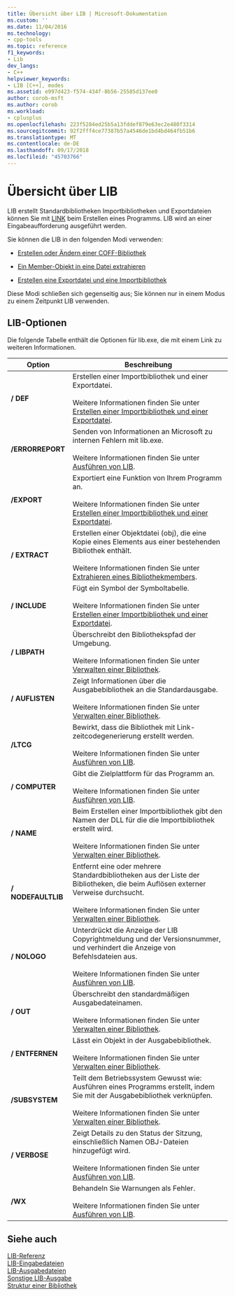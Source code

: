 ```yaml
---
title: Übersicht über LIB | Microsoft-Dokumentation
ms.custom: ''
ms.date: 11/04/2016
ms.technology:
- cpp-tools
ms.topic: reference
f1_keywords:
- Lib
dev_langs:
- C++
helpviewer_keywords:
- LIB [C++], modes
ms.assetid: e997d423-f574-434f-8b56-25585d137ee0
author: corob-msft
ms.author: corob
ms.workload:
- cplusplus
ms.openlocfilehash: 223f5284ed25b5a13fddef879e63ec2e480f3314
ms.sourcegitcommit: 92f2fff4ce77387b57a4546de1bd4bd464fb51b6
ms.translationtype: MT
ms.contentlocale: de-DE
ms.lasthandoff: 09/17/2018
ms.locfileid: "45703766"
---
```

# <a name="overview-of-lib"></a>Übersicht über LIB

LIB erstellt Standardbibliotheken Importbibliotheken und Exportdateien können Sie mit [LINK](../../build/reference/linker-options.md) beim Erstellen eines Programms. LIB wird an einer Eingabeaufforderung ausgeführt werden.

Sie können die LIB in den folgenden Modi verwenden:

- [Erstellen oder Ändern einer COFF-Bibliothek](../../build/reference/managing-a-library.md)

- [Ein Member-Objekt in eine Datei extrahieren](../../build/reference/extracting-a-library-member.md)

- [Erstellen eine Exportdatei und eine Importbibliothek](../../build/reference/working-with-import-libraries-and-export-files.md)

Diese Modi schließen sich gegenseitig aus; Sie können nur in einem Modus zu einem Zeitpunkt LIB verwenden.

## <a name="lib-options"></a>LIB-Optionen

Die folgende Tabelle enthält die Optionen für lib.exe, die mit einem Link zu weiteren Informationen.

|Option|Beschreibung|
|-|-|
|**/ DEF**|Erstellen einer Importbibliothek und einer Exportdatei.<br/><br/>Weitere Informationen finden Sie unter [Erstellen einer Importbibliothek und einer Exportdatei](../../build/reference/building-an-import-library-and-export-file.md).|
|**/ERRORREPORT**|   Senden von Informationen an Microsoft zu internen Fehlern mit lib.exe.<br/><br/>Weitere Informationen finden Sie unter [Ausführen von LIB](../../build/reference/running-lib.md).|
|**/EXPORT**|   Exportiert eine Funktion von Ihrem Programm an.<br/><br/>Weitere Informationen finden Sie unter [Erstellen einer Importbibliothek und einer Exportdatei](../../build/reference/building-an-import-library-and-export-file.md).|
|**/ EXTRACT**|   Erstellen einer Objektdatei (obj), die eine Kopie eines Elements aus einer bestehenden Bibliothek enthält.<br/><br/>Weitere Informationen finden Sie unter [Extrahieren eines Bibliothekmembers](../../build/reference/extracting-a-library-member.md).|
|**/ INCLUDE**|   Fügt ein Symbol der Symboltabelle.<br/><br/>Weitere Informationen finden Sie unter [Erstellen einer Importbibliothek und einer Exportdatei](../../build/reference/building-an-import-library-and-export-file.md).|
|**/ LIBPATH**|   Überschreibt den Bibliothekspfad der Umgebung.<br/><br/>Weitere Informationen finden Sie unter [Verwalten einer Bibliothek](../../build/reference/managing-a-library.md).|
|**/ AUFLISTEN**|   Zeigt Informationen über die Ausgabebibliothek an die Standardausgabe.<br/><br/>Weitere Informationen finden Sie unter [Verwalten einer Bibliothek](../../build/reference/managing-a-library.md).|
|**/LTCG**|   Bewirkt, dass die Bibliothek mit Link-zeitcodegenerierung erstellt werden.<br/><br/>Weitere Informationen finden Sie unter [Ausführen von LIB](../../build/reference/running-lib.md).|
|**/ COMPUTER**|   Gibt die Zielplattform für das Programm an.<br/><br/>Weitere Informationen finden Sie unter [Ausführen von LIB](../../build/reference/running-lib.md).|
|**/ NAME**|   Beim Erstellen einer Importbibliothek gibt den Namen der DLL für die die Importbibliothek erstellt wird.<br/><br/>Weitere Informationen finden Sie unter [Verwalten einer Bibliothek](../../build/reference/managing-a-library.md).|
|**/ NODEFAULTLIB**|   Entfernt eine oder mehrere Standardbibliotheken aus der Liste der Bibliotheken, die beim Auflösen externer Verweise durchsucht.<br/><br/>Weitere Informationen finden Sie unter [Verwalten einer Bibliothek](../../build/reference/managing-a-library.md).|
|**/ NOLOGO**|   Unterdrückt die Anzeige der LIB Copyrightmeldung und der Versionsnummer, und verhindert die Anzeige von Befehlsdateien aus.<br/><br/>Weitere Informationen finden Sie unter [Ausführen von LIB](../../build/reference/running-lib.md).|
|**/ OUT**|   Überschreibt den standardmäßigen Ausgabedateinamen.<br/><br/>Weitere Informationen finden Sie unter [Verwalten einer Bibliothek](../../build/reference/managing-a-library.md).|
|**/ ENTFERNEN**|   Lässt ein Objekt in der Ausgabebibliothek.<br/><br/>Weitere Informationen finden Sie unter [Verwalten einer Bibliothek](../../build/reference/managing-a-library.md).|
|**/SUBSYSTEM**|   Teilt dem Betriebssystem Gewusst wie: Ausführen eines Programms erstellt, indem Sie mit der Ausgabebibliothek verknüpfen.<br/><br/>Weitere Informationen finden Sie unter [Verwalten einer Bibliothek](../../build/reference/managing-a-library.md).|
|**/ VERBOSE**|   Zeigt Details zu den Status der Sitzung, einschließlich Namen OBJ-Dateien hinzugefügt wird.<br/><br/>Weitere Informationen finden Sie unter [Ausführen von LIB](../../build/reference/running-lib.md).|
|**/WX**|   Behandeln Sie Warnungen als Fehler.<br/><br/>Weitere Informationen finden Sie unter [Ausführen von LIB](../../build/reference/running-lib.md).|

## <a name="see-also"></a>Siehe auch

[LIB-Referenz](../../build/reference/lib-reference.md)<br/>
[LIB-Eingabedateien](../../build/reference/lib-input-files.md)<br/>
[LIB-Ausgabedateien](../../build/reference/lib-output-files.md)<br/>
[Sonstige LIB-Ausgabe](../../build/reference/other-lib-output.md)<br/>
[Struktur einer Bibliothek](../../build/reference/structure-of-a-library.md)
